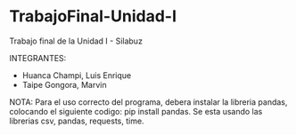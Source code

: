 # TrabajoFinal-Unidad-I
Trabajo final de la Unidad I - Silabuz

INTEGRANTES:
- Huanca Champi, Luis Enrique
- Taipe Gongora, Marvin

NOTA:
Para el uso correcto del programa, debera instalar la libreria pandas, colocando el siguiente codigo: pip install pandas.
Se esta usando las librerias csv, pandas, requests, time.
